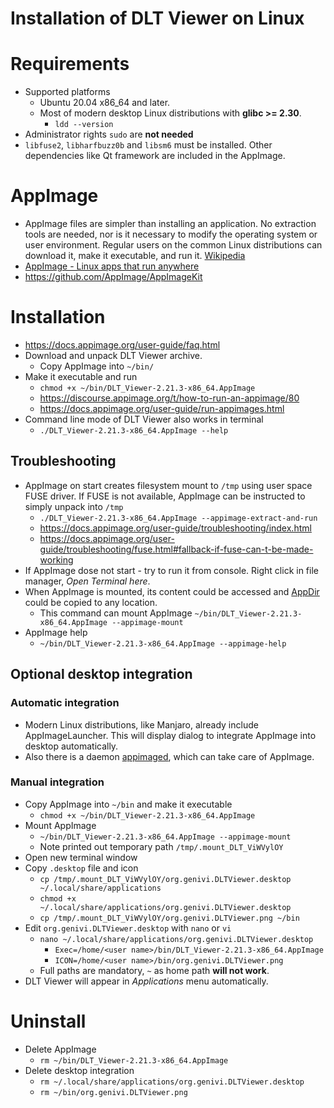 # Installation of DLT Viewer on Linux
# Requirements
- Supported platforms
    - Ubuntu 20.04 x86_64 and later.
    - Most of modern desktop Linux distributions with **glibc >= 2.30**.
        - `ldd --version`
- Administrator rights `sudo` are **not needed**
- `libfuse2`, `libharfbuzz0b` and `libsm6` must be installed. Other dependencies like Qt framework are included in the AppImage.

# AppImage
- AppImage files are simpler than installing an application. No extraction tools are needed, nor is it necessary to modify the operating system or user environment. Regular users on the common Linux distributions can download it, make it executable, and run it. [Wikipedia](https://en.wikipedia.org/wiki/AppImage)
- [AppImage - Linux apps that run anywhere](https://appimage.org/)
- https://github.com/AppImage/AppImageKit

# Installation
- https://docs.appimage.org/user-guide/faq.html
- Download and unpack DLT Viewer archive.
    - Copy AppImage into `~/bin/`
- Make it executable and run
    - `chmod +x ~/bin/DLT_Viewer-2.21.3-x86_64.AppImage`
    - https://discourse.appimage.org/t/how-to-run-an-appimage/80
    - https://docs.appimage.org/user-guide/run-appimages.html
- Command line mode of DLT Viewer also works in terminal
    - `./DLT_Viewer-2.21.3-x86_64.AppImage --help`

## Troubleshooting
- AppImage on start creates filesystem mount to `/tmp` using user space FUSE driver. If FUSE is not available, AppImage can be instructed to simply unpack into `/tmp`
    - `./DLT_Viewer-2.21.3-x86_64.AppImage --appimage-extract-and-run`
    - https://docs.appimage.org/user-guide/troubleshooting/index.html
    - https://docs.appimage.org/user-guide/troubleshooting/fuse.html#fallback-if-fuse-can-t-be-made-working
- If AppImage dose not start - try to run it from console. Right click in file manager, *Open Terminal here*.
- When AppImage is mounted, its content could be accessed and [AppDir](https://docs.appimage.org/reference/appdir.html#ref-appdir) could be copied to any location.
    - This command can mount AppImage `~/bin/DLT_Viewer-2.21.3-x86_64.AppImage --appimage-mount`
- AppImage help
    - `~/bin/DLT_Viewer-2.21.3-x86_64.AppImage --appimage-help`

## Optional desktop integration
### Automatic integration
- Modern Linux distributions, like Manjaro, already include AppImageLauncher. This will display dialog to integrate AppImage into desktop automatically.
- Also there is a daemon [appimaged](https://github.com/probonopd/go-appimage), which can take care of AppImage.

### Manual integration
- Copy AppImage into `~/bin` and make it executable
    - `chmod +x ~/bin/DLT_Viewer-2.21.3-x86_64.AppImage`
- Mount AppImage
    - `~/bin/DLT_Viewer-2.21.3-x86_64.AppImage --appimage-mount`
    - Note printed out temporary path `/tmp/.mount_DLT_ViWVylOY`
- Open new terminal window
- Copy `.desktop` file and icon
    - `cp /tmp/.mount_DLT_ViWVylOY/org.genivi.DLTViewer.desktop ~/.local/share/applications`
    - `chmod +x ~/.local/share/applications/org.genivi.DLTViewer.desktop`
    - `cp /tmp/.mount_DLT_ViWVylOY/org.genivi.DLTViewer.png ~/bin`
- Edit `org.genivi.DLTViewer.desktop` with `nano` or `vi`
    - `nano ~/.local/share/applications/org.genivi.DLTViewer.desktop`
        - `Exec=/home/<user name>/bin/DLT_Viewer-2.21.3-x86_64.AppImage`
        - `ICON=/home/<user name>/bin/org.genivi.DLTViewer.png`
    - Full paths are mandatory, `~` as home path **will not work**.
- DLT Viewer will appear in *Applications* menu automatically.

# Uninstall
- Delete AppImage
    - `rm ~/bin/DLT_Viewer-2.21.3-x86_64.AppImage`
- Delete desktop integration
    - `rm ~/.local/share/applications/org.genivi.DLTViewer.desktop`
    - `rm ~/bin/org.genivi.DLTViewer.png`
